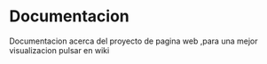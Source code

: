 Documentacion
=============

Documentacion acerca del proyecto de pagina web ,para una mejor visualizacion pulsar en wiki
